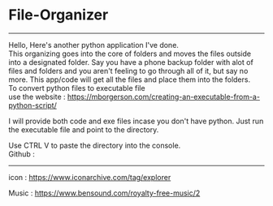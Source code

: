 # File-Organizer
--------------------------------------------------------------
Hello, Here's another python application I've done.  
This organizing goes into the core of folders and moves the files outside into a designated folder. 
Say you have a phone backup folder with alot of files and folders and you aren't feeling to go through all of it, but say no more. 
This app/code will get all the files and place them into the folders.   
To convert python files to executable file  
use the website :   https://mborgerson.com/creating-an-executable-from-a-python-script/  

I will provide both code and exe files incase you don't have python. 
Just run the executable file and point to the directory. 

Use CTRL V to paste the directory into the console.  
Github :  

------------------------------------------------------------ 
icon : https://www.iconarchive.com/tag/explorer 

Music : https://www.bensound.com/royalty-free-music/2

